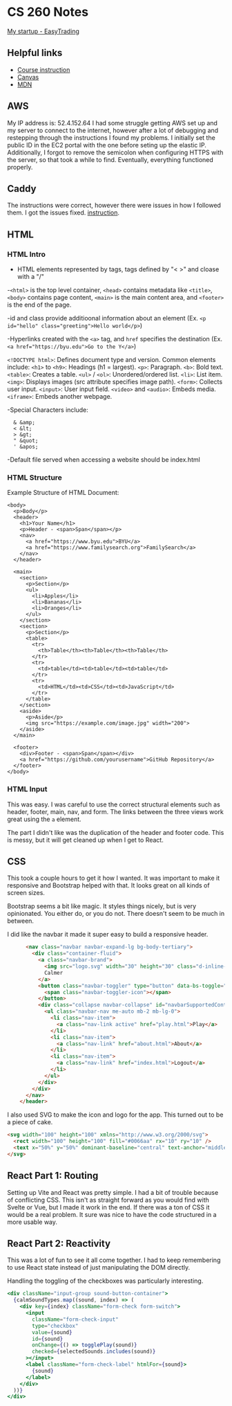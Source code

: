 # CS 260 Notes

[My startup - EasyTrading](https://github.com/Nacho9771/startup.git)

## Helpful links

- [Course instruction](https://github.com/webprogramming260)
- [Canvas](https://byu.instructure.com)
- [MDN](https://developer.mozilla.org)

## AWS

My IP address is: 52.4.152.64
I had some struggle getting AWS set up and my server to connect to the internet, however after a lot of debugging and restepping through the instructions I found my problems. I initially set the public ID in the EC2 portal with the one before seting up the elastic IP. Additionally, I forgot to remove the semicolon when configuring HTTPS with the server, so that took a while to find. Eventually, everything functioned properly.

## Caddy

The instructions were correct, however there were issues in how I followed them. I got the issues fixed. [instruction](https://github.com/webprogramming260/.github/blob/main/profile/webServers/https/https.md).

## HTML

### HTML Intro
 - HTML elements represented by tags, tags defined by "< >" and cloase with a "/"

 -`<html>` is the top level container, `<head>` contains metadata like `<title>`, `<body>` contains page content, `<main>` is the main content area, and `<footer>` is the end of the page. 

-id and class provide additioonal information about an element (Ex. `<p id="hello" class="greeting">Hello world</p>`)

-Hyperlinks created with the `<a>` tag, and `href` specifies the destination (Ex. `<a href="https://byu.edu">Go to the Y</a>`)

`<!DOCTYPE html>`: Defines document type and version. Common elements include:
  `<h1>` to `<h9>`: Headings (h1 = largest).
  `<p>`: Paragraph.
  `<b>`: Bold text.
  `<table>`: Creates a table.
  `<ul>` / `<ol>`: Unordered/ordered list.
  `<li>`: List item.
  `<img>`: Displays images (src attribute specifies image path).
  `<form>`: Collects user input.
  `<input>`: User input field.
  `<video>` and `<audio>`: Embeds media.
  `<iframe>`: Embeds another webpage.

-Special Characters include:
```
  &	&amp;
  <	&lt;
  >	&gt;
  "	&quot;
  '	&apos;
  ```

-Default file served when accessing a website should be index.html

### HTML Structure

Example Structure of HTML Document:
```
<body>
  <p>Body</p>
  <header>
    <h1>Your Name</h1>
    <p>Header - <span>Span</span></p>
    <nav>
      <a href="https://www.byu.edu">BYU</a>
      <a href="https://www.familysearch.org">FamilySearch</a>
    </nav>
  </header>

  <main>
    <section>
      <p>Section</p>
      <ul>
        <li>Apples</li>
        <li>Bananas</li>
        <li>Oranges</li>
      </ul>
    </section>
    <section>
      <p>Section</p>
      <table>
        <tr>
          <th>Table</th><th>Table</th><th>Table</th>
        </tr>
        <tr>
          <td>table</td><td>table</td><td>table</td>
        </tr>
        <tr>
          <td>HTML</td><td>CSS</td><td>JavaScript</td>
        </tr>
      </table>
    </section>
    <aside>
      <p>Aside</p>
      <img src="https://example.com/image.jpg" width="200">
    </aside>
  </main>

  <footer>
    <div>Footer - <span>Span</span></div>
    <a href="https://github.com/yourusername">GitHub Repository</a>
  </footer>
</body>
```

### HTML Input

This was easy. I was careful to use the correct structural elements such as header, footer, main, nav, and form. The links between the three views work great using the `a` element.

The part I didn't like was the duplication of the header and footer code. This is messy, but it will get cleaned up when I get to React.

## CSS

This took a couple hours to get it how I wanted. It was important to make it responsive and Bootstrap helped with that. It looks great on all kinds of screen sizes.

Bootstrap seems a bit like magic. It styles things nicely, but is very opinionated. You either do, or you do not. There doesn't seem to be much in between.

I did like the navbar it made it super easy to build a responsive header.

```html
      <nav class="navbar navbar-expand-lg bg-body-tertiary">
        <div class="container-fluid">
          <a class="navbar-brand">
            <img src="logo.svg" width="30" height="30" class="d-inline-block align-top" alt="" />
            Calmer
          </a>
          <button class="navbar-toggler" type="button" data-bs-toggle="collapse" data-bs-target="#navbarSupportedContent">
            <span class="navbar-toggler-icon"></span>
          </button>
          <div class="collapse navbar-collapse" id="navbarSupportedContent">
            <ul class="navbar-nav me-auto mb-2 mb-lg-0">
              <li class="nav-item">
                <a class="nav-link active" href="play.html">Play</a>
              </li>
              <li class="nav-item">
                <a class="nav-link" href="about.html">About</a>
              </li>
              <li class="nav-item">
                <a class="nav-link" href="index.html">Logout</a>
              </li>
            </ul>
          </div>
        </div>
      </nav>
    </header>
```

I also used SVG to make the icon and logo for the app. This turned out to be a piece of cake.

```html
<svg width="100" height="100" xmlns="http://www.w3.org/2000/svg">
  <rect width="100" height="100" fill="#0066aa" rx="10" ry="10" />
  <text x="50%" y="50%" dominant-baseline="central" text-anchor="middle" font-size="72" font-family="Arial" fill="white">C</text>
</svg>
```

## React Part 1: Routing

Setting up Vite and React was pretty simple. I had a bit of trouble because of conflicting CSS. This isn't as straight forward as you would find with Svelte or Vue, but I made it work in the end. If there was a ton of CSS it would be a real problem. It sure was nice to have the code structured in a more usable way.

## React Part 2: Reactivity

This was a lot of fun to see it all come together. I had to keep remembering to use React state instead of just manipulating the DOM directly.

Handling the toggling of the checkboxes was particularly interesting.

```jsx
<div className="input-group sound-button-container">
  {calmSoundTypes.map((sound, index) => (
    <div key={index} className="form-check form-switch">
      <input
        className="form-check-input"
        type="checkbox"
        value={sound}
        id={sound}
        onChange={() => togglePlay(sound)}
        checked={selectedSounds.includes(sound)}
      ></input>
      <label className="form-check-label" htmlFor={sound}>
        {sound}
      </label>
    </div>
  ))}
</div>
```
